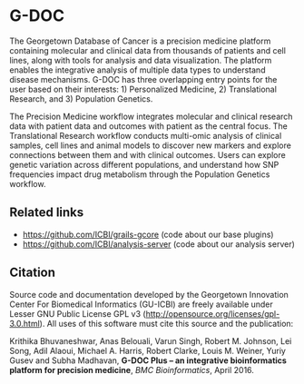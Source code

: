 # G-DOC

The Georgetown Database of Cancer is a precision medicine platform containing molecular and clinical data from thousands of patients and cell lines, along with tools for analysis and data visualization. 
The platform enables the integrative analysis of multiple data types to understand disease mechanisms. G-DOC has three overlapping entry points for the user based on their interests: 1) Personalized Medicine, 2) Translational Research, and 3) Population Genetics. 

The Precision Medicine workflow integrates molecular and clinical research data with patient data and outcomes with patient as the central focus. The Translational Research workflow conducts multi-omic analysis of clinical samples, cell lines and animal models to discover new markers and explore connections between them and with clinical outcomes. Users can explore genetic variation across different populations, and understand how SNP frequencies impact drug metabolism through the Population Genetics workflow.

## Related links
* https://github.com/ICBI/grails-gcore  (code about our base plugins)
* https://github.com/ICBI/analysis-server (code about our analysis server)

## Citation
Source code and documentation developed by the Georgetown Innovation Center For Biomedical Informatics (GU-ICBI) are freely available under Lesser GNU Public License GPL v3 (http://opensource.org/licenses/gpl-3.0.html).
All uses of this software must cite this source and the publication:

Krithika Bhuvaneshwar, Anas Belouali, Varun Singh, Robert M. Johnson, Lei Song, Adil Alaoui, Michael A. Harris, Robert Clarke, Louis M. Weiner, Yuriy Gusev and Subha Madhavan, **G-DOC Plus – an integrative bioinformatics platform for precision medicine**, *BMC Bioinformatics*, April 2016.
